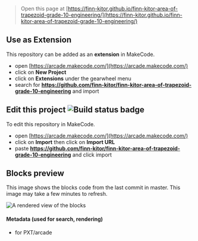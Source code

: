  


> Open this page at [https://finn-kitor.github.io/finn-kitor-area-of-trapezoid-grade-10-engineering/](https://finn-kitor.github.io/finn-kitor-area-of-trapezoid-grade-10-engineering/)

## Use as Extension

This repository can be added as an **extension** in MakeCode.

* open [https://arcade.makecode.com/](https://arcade.makecode.com/)
* click on **New Project**
* click on **Extensions** under the gearwheel menu
* search for **https://github.com/finn-kitor/finn-kitor-area-of-trapezoid-grade-10-engineering** and import

## Edit this project ![Build status badge](https://github.com/finn-kitor/finn-kitor-area-of-trapezoid-grade-10-engineering/workflows/MakeCode/badge.svg)

To edit this repository in MakeCode.

* open [https://arcade.makecode.com/](https://arcade.makecode.com/)
* click on **Import** then click on **Import URL**
* paste **https://github.com/finn-kitor/finn-kitor-area-of-trapezoid-grade-10-engineering** and click import

## Blocks preview

This image shows the blocks code from the last commit in master.
This image may take a few minutes to refresh.

![A rendered view of the blocks](https://github.com/finn-kitor/finn-kitor-area-of-trapezoid-grade-10-engineering/raw/master/.github/makecode/blocks.png)

#### Metadata (used for search, rendering)

* for PXT/arcade
<script src="https://makecode.com/gh-pages-embed.js"></script><script>makeCodeRender("{{ site.makecode.home_url }}", "{{ site.github.owner_name }}/{{ site.github.repository_name }}");</script>
